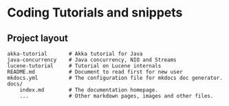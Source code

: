 # Coding Tutorials and snippets


## Project layout

    akka-tutorial       # Akka tutorial for Java
    java-concurrency    # Java concurrency, NIO and Streams    
    lucene-tutorial     # Tutorial on Lucene internals  
    README.md           # Document to read first for new user 
    mkdocs.yml          # The configuration file for mkdocs doc generator.
    docs/       
        index.md        # The documentation homepage.
        ...             # Other markdown pages, images and other files.

